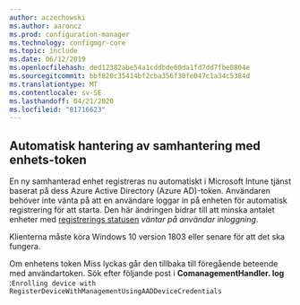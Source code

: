 ```yaml
---
author: aczechowski
ms.author: aaroncz
ms.prod: configuration-manager
ms.technology: configmgr-core
ms.topic: include
ms.date: 06/12/2019
ms.openlocfilehash: ded12382abe54a1cddbde60da1fd7dd7fbe0804e
ms.sourcegitcommit: bbf820c35414bf2cba356f30fe047c1a34c5384d
ms.translationtype: MT
ms.contentlocale: sv-SE
ms.lasthandoff: 04/21/2020
ms.locfileid: "81716623"
---
```

## <a name="co-management-auto-enrollment-using-device-token"></a><a name="bkmk_comgmt"></a>Automatisk hantering av samhantering med enhets-token

<!--4454491-->

En ny samhanterad enhet registreras nu automatiskt i Microsoft Intune tjänst baserat på dess Azure Active Directory (Azure AD)-token. Användaren behöver inte vänta på att en användare loggar in på enheten för automatisk registrering för att starta. Den här ändringen bidrar till att minska antalet enheter med [registrerings statusen](../../../../../comanage/how-to-monitor.md#co-management-enrollment-status) *väntar på användar inloggning*.

Klienterna måste köra Windows 10 version 1803 eller senare för att det ska fungera.

Om enhetens token Miss lyckas går den tillbaka till föregående beteende med användartoken. Sök efter följande post i **ComanagementHandler. log** :`Enrolling device with RegisterDeviceWithManagementUsingAADDeviceCredentials`
